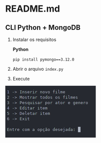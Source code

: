 # README.md

## CLI Python + MongoDB

1. Instalar os requisitos
    
    **Python**
    
    `pip install pymongo==3.12.0`
    
2. Abrir o arquivo `index.py`
3. Execute

![Untitled](README/Untitled.png)
